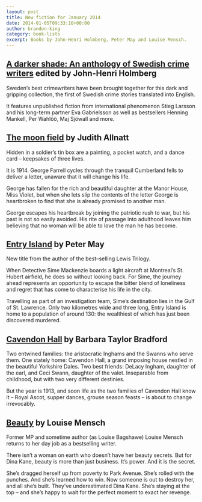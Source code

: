 ```yaml
---
layout: post
title: New fiction for January 2014
date: 2014-01-05T09:33:10+00:00
author: brandon-king
category: book-lists
excerpt: Books by John-Henri Holmberg, Peter May and Louise Mensch.
---
```

## [A darker shade: An anthology of Swedish crime writers](https://suffolk.spydus.co.uk/cgi-bin/spydus.exe/ENQ/OPAC/BIBENQ/1666587?QRY=CTIBIB%3C%20IRN(35041172)&QRYTEXT=A%20darker%20shade%20%3A%2017%20Swedish%20stories%20of%20murder%2C%20mystery%20%26%20suspense) edited by John-Henri Holmberg

Sweden&#8217;s best crimewriters have been brought together for this dark and gripping collection, the first of Swedish crime stories translated into English.

It features unpublished fiction from international phenomenon Stieg Larsson and his long-term partner Eva Gabrielsson as well as bestsellers Henning Mankell, Per Wahlöö, Maj Sjöwall and more.

## [The moon field](https://suffolk.spydus.co.uk/cgi-bin/spydus.exe/ENQ/OPAC/BIBENQ/1667066?QRY=CTIBIB%3C%20IRN(34003684)&QRYTEXT=The%20moon%20field) by Judith Allnatt

Hidden in a soldier&#8217;s tin box are a painting, a pocket watch, and a dance card – keepsakes of three lives.

It is 1914. George Farrell cycles through the tranquil Cumberland fells to deliver a letter, unaware that it will change his life.

George has fallen for the rich and beautiful daughter at the Manor House, Miss Violet, but when she lets slip the contents of the letter George is heartbroken to find that she is already promised to another man.

George escapes his heartbreak by joining the patriotic rush to war, but his past is not so easily avoided. His rite of passage into adulthood leaves him believing that no woman will be able to love the man he has become.

## [Entry Island](https://suffolk.spydus.co.uk/cgi-bin/spydus.exe/ENQ/OPAC/BIBENQ/1667860?QRY=CTIBIB%3C%20IRN(31742391)&QRYTEXT=Entry%20Island) by Peter May

New title from the author of the best–selling Lewis Trilogy.

When Detective Sime Mackenzie boards a light aircraft at Montreal&#8217;s St. Hubert airfield, he does so without looking back. For Sime, the journey ahead represents an opportunity to escape the bitter blend of loneliness and regret that has come to characterise his life in the city.

Travelling as part of an investigation team, Sime&#8217;s destination lies in the Gulf of St. Lawrence. Only two kilometres wide and three long, Entry Island is home to a population of around 130: the wealthiest of which has just been discovered murdered.

## [Cavendon Hall](https://suffolk.spydus.co.uk/cgi-bin/spydus.exe/ENQ/OPAC/BIBENQ/1668918?QRY=CTIBIB%3C%20IRN(31742262)&QRYTEXT=Cavendon%20Hall) by Barbara Taylor Bradford

Two entwined families: the aristocratic Inghams and the Swanns who serve them. One stately home: Cavendon Hall, a grand imposing house nestled in the beautiful Yorkshire Dales. Two best friends: DeLacy Ingham, daughter of the earl, and Ceci Swann, daughter of the valet. Inseparable from childhood, but with two very different destinies.

But the year is 1913, and soon life as the two families of Cavendon Hall know it – Royal Ascot, supper dances, grouse season feasts – is about to change irrevocably.

## [Beauty](http://suffolk.spydus.co.uk/cgi-bin/spydus.exe/ENQ/OPAC/BIBENQ/6517631?QRY=CTIBIB%3C%20IRN(406280)&QRYTEXT=Beauty) by Louise Mensch

Former MP and sometime author (as Louise Bagshawe) Louise Mensch returns to her day job as a bestselling writer.

There isn&#8217;t a woman on earth who doesn&#8217;t have her beauty secrets. But for Dina Kane, beauty is more than just business. It&#8217;s power. And it is the secret.

She&#8217;s dragged herself up from poverty to Park Avenue. She&#8217;s rolled with the punches. And she&#8217;s learned how to win. Now someone is out to destroy her, and all she&#8217;s built. They&#8217;ve underestimated Dina Kane. She&#8217;s staying at the top – and she&#8217;s happy to wait for the perfect moment to exact her revenge.
